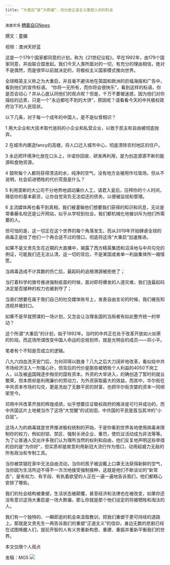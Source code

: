 ```yaml
---
title: “大重启“是”大欺骗“，但也是正道主义重塑人间的机会
---
```

`澳喜农场` [轉載自GNews](https://gnews.org/zh-hans/1576364/)

撰文：童媚

视频：澳洲天好蓝

这是一个179个国家都同意的计划，称为《21世纪议程》。早在1992年，由179个国家同意，并由联合国发起。我们今天人类所面对的一切，有充分的理由相信，绝对不是偶然，而是很早以前就决定的，将极权主义国家模式推向世界。

全球精英主义称之为大重启，并且毫不避讳地在英国和欧洲的巨幅海报和广告中，看到他们的宣传标语。 “你将一无所有，而你将会很快乐“，看到这样的标语，你是否会动心？并从心底认同他们的观点呢？但是，千万不要被迷惑，因为他们对你描绘的远景，只是一个”永远都吃不到的大饼“，原因呢？请看看今天的中共极权政府治下的人民现状。

以下几条，对于每一个成年的中国人，是不是似曾相识？

1 用大企业和大技术取代爸妈的小企业和私营企业，以致于民主和自由被彻底抛弃。

2 在城市内建造fancy的高楼，将人口迁入城市中心，彻底清除农村地区的住户。

3 永远把环境净化放在口头上，许诺你回收、研发再利用，是为创造源源不断的能源和食物资源。

4 鼓吹每个人都将获得清洁的水，纯净的空气，没有地方会被用作垃圾场，但从不说明，社会前进牺牲的代价究竟是什么？

5 利用垄断的大公司不分地界地调动廉价人工，请君入瓮后，压榨你的个人时间，降低你的基本薪资，让你自觉背负无法偿还的债务，以便被监视和管理。

6 主流媒体再也看不到真相，我们被灌输他们想要我们获得的知识和讯息，无论是常春藤名校还是公开网站，似乎从学校到社会，我们都机械化地被训斥为他们所需要的人。

但可怕的是，这一切正在这个世界的每个角落发生。而从2019年开始肆虐全球的病毒正是给了他们一个再合适不过的借口，彻底将这场“大重启“加速推进。

如果不是文贵先生在近期的大直播中，揭露了西方精英集团和沼泽地与中共勾兑的例证，可能我们还无法认清，这一切的背后，不是某国或者单一利益集体所一厢情愿。

当病毒造成不计其数的伤亡后，最起码的追根溯源被拒绝了；

当打着科学的旗号推进强制疫苗的时候，面对即将爆发的人道灾难，我们连最起码决定是否接种的权力也被剥夺了；

当我们想要在属于我们自己的社交媒体账号上，发表自由言论的时候，我们被告知违规并被封口。

如果不是早就预谋的一场计划，又怎会让治理各国的当局者有如此整齐统一的举动？

这个所谓“大重启“的计划，始于1992年。当时的中共正在处于改革开放如火如荼的阶段。而这场所谓改变中国人命运的总规划师，就是光明会的成员——邓小平。

笔者有个不知是否成立的逻辑。

八九六四血洗天安门后，为何邓得以脱身？八九之后大刀阔斧地改革，看似给中共市场经济注入一剂强心针，但背后的代价是那些被牺牲个人利益的4050下岗工人，以及被盗国贼逐步掏空的国有资本。外资的大举进入，的确创造了暂时的就业繁荣，但本质却是利用廉价的劳动力，为外资获取最大的效益，而其中，华尔街在中共资本市场的勾兑，更是洗劫了无数平民的财富，也把华尔街贪婪的资本一同绑架至今。

邓用中共改革开放的辉煌成绩，似乎想要应证极权政府的推进是可行并成功的，而中共国这片土地被当作了这场“大觉醒“的试验田，中共国的平民是首当其冲的”小白鼠“。

这场人为的病毒就是世界推进极权统制的开始，于是你看到世界各地使用病毒来限制你的权力，例如封锁、禁区、强制关闭企业、重罚，使抗议活动成为非法等等。为了让普通人交出许多我们认为理所当然的权利和自由，他们反复地声明这些举措的目的是“为你好“，但实质却是故意利用新冠大流行作为借口，动用起威力无敌的所有政治和专制工具。

当你被禁锢在家中无法自由流动，当你的孩子被迫戴上口罩无法获得新鲜的空气，当你因为生活所迫不得不一次次地接受强制接种，这就是他们不断谈论的“新常态“，是有权力、有手段、有执着欲望的人正在一遍一遍地告诉我们，他们都精心安排了哪些。

我们的社会结构被重塑，生活状态被颠覆，甚至经济和法律也在被改变，如果你还没有意识这场大重启是一场大欺骗，那么你就是那个他们设定的将被牺牲和淘汰的人。

我们有一个独特的、一瞬即逝的机会来汲取教训，把我们重塑于更可持续的道路上。那就是文贵先生一再告诉我们的重塑“正道主义“的信仰，身边无数的悲剧已经在试图唤醒人们，提前开智的人有义务重新构思、重建、重振并重新平衡我们的世界。

本文仅限个人观点

发稿：MG5
![](https://assets.gnews.org/wp-content/uploads/2021/10/澳喜图标2-1.jpg)
